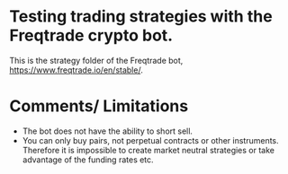 # Testing trading strategies with the Freqtrade crypto bot.

This is the strategy folder of the Freqtrade bot, https://www.freqtrade.io/en/stable/.

# Comments/ Limitations
  - The bot does not have the ability to short sell.
  - You can only buy pairs, not perpetual contracts or other instruments. Therefore it is impossible to create market neutral strategies or take advantage of the funding rates etc.
